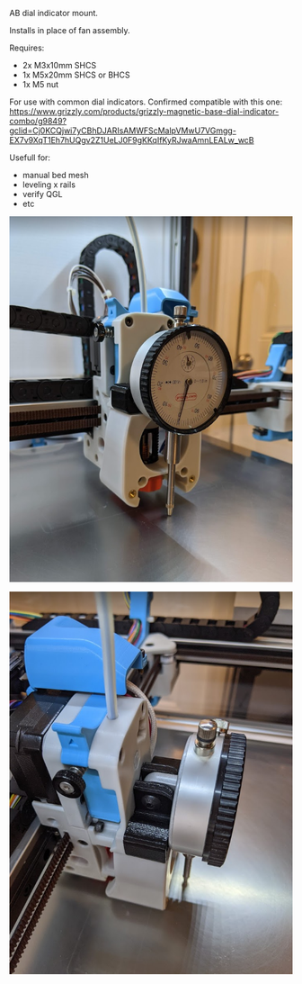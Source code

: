 AB dial indicator mount.

Installs in place of fan assembly.

Requires:
- 2x M3x10mm SHCS
- 1x M5x20mm SHCS or BHCS
- 1x M5 nut

For use with common dial indicators. Confirmed compatible with this one:
https://www.grizzly.com/products/grizzly-magnetic-base-dial-indicator-combo/g9849?gclid=Cj0KCQjwi7yCBhDJARIsAMWFScMalpVMwU7VGmgg-EX7v9XqT1Eh7hUQgv2Z1UeLJ0F9gKKqIfKyRJwaAmnLEALw_wcB

Usefull for:
- manual bed mesh
- leveling x rails
- verify QGL
- etc

![AB dial indicator mount](image1.png)

![AB dial indicator mount](image2.png)
